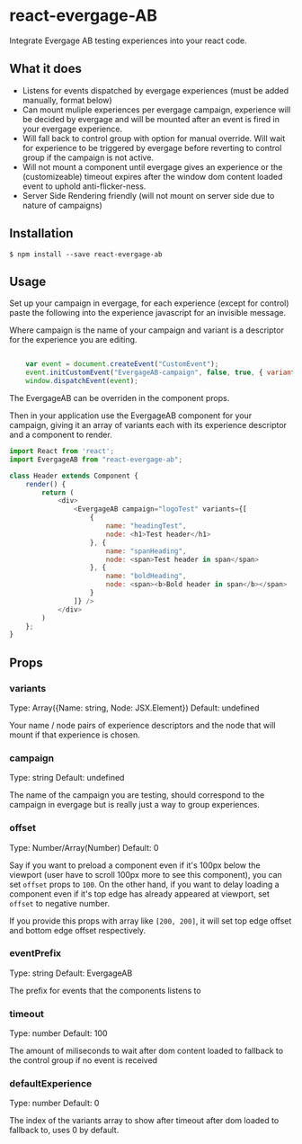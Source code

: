 # react-evergage-AB

Integrate Evergage AB testing experiences into your react code.


## What it does

 - Listens for events dispatched by evergage experiences (must be added manually, format below)
 - Can mount muliple experiences per evergage campaign, experience will be decided by evergage and will be mounted after an event is fired in your evergage experience.
 - Will fall back to control group with option for manual override. Will wait for experience to be triggered by evergage before reverting to control group if the campaign is not active.
 - Will not mount a component until evergage gives an experience or the (customizeable) timeout expires after the window dom content loaded event to uphold anti-flicker-ness. 
 - Server Side Rendering friendly (will not mount on server side due to nature of campaigns)

## Installation

```
$ npm install --save react-evergage-ab
```

## Usage

Set up your campaign in evergage, for each experience (except for control) paste the following into the experience javascript for an invisible message.

Where campaign is the name of your campaign and variant is a descriptor for the experience you are editing.

```javascript    

    var event = document.createEvent("CustomEvent");
    event.initCustomEvent("EvergageAB-campaign", false, true, { variant: "variant"});
    window.dispatchEvent(event);

```
The EvergageAB can be overriden in the component props. 

Then in your application use the EvergageAB component for your campaign, giving it an array of variants each with its experience descriptor and a component to render.

```javascript
import React from 'react';
import EvergageAB from "react-evergage-ab";

class Header extends Component {
    render() {
        return (
            <div>
                <EvergageAB campaign="logoTest" variants={[
                    {
                        name: "headingTest",
                        node: <h1>Test header</h1>
                    }, {
                        name: "spanHeading",
                        node: <span>Test header in span</span>
                    }, {
                        name: "boldHeading",
                        node: <span><b>Bold header in span</b></span>
                    }
                ]} />
            </div>
        )
    };
}

```


## Props

### variants

Type: Array({Name: string, Node: JSX.Element}) Default: undefined

Your name / node pairs of experience descriptors and the node that will mount if that experience is chosen.

### campaign

Type: string  Default: undefined

The name of the campaign you are testing, should correspond to the campaign in evergage but is really just a way to group experiences.

### offset

Type: Number/Array(Number) Default: 0

Say if you want to preload a component even if it's 100px below the viewport (user have to scroll 100px more to see this component), you can set `offset` props to `100`. On the other hand, if you want to delay loading a component even if it's top edge has already appeared at viewport, set `offset` to negative number.

If you provide this props with array like `[200, 200]`, it will set top edge offset and bottom edge offset respectively.

### eventPrefix

Type: string Default: EvergageAB

The prefix for events that the components listens to

### timeout

Type: number Default: 100

The amount of miliseconds to wait after dom content loaded to fallback to the control group if no event is received

### defaultExperience

Type: number Default: 0

The index of the variants array to show after timeout after dom loaded to fallback to, uses 0 by default.